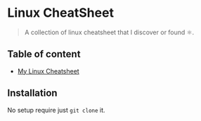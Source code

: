 # Linux CheatSheet

> A collection of linux cheatsheet that I discover or found ⚛.

## Table of content

- [My Linux Cheatsheet](#my-linux-cheatsheet)

## Installation

No setup require just `git clone` it.
